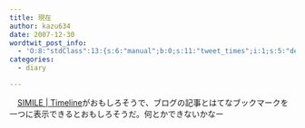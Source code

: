 ```yaml
---
title: 現在
author: kazu634
date: 2007-12-30
wordtwit_post_info:
  - 'O:8:"stdClass":13:{s:6:"manual";b:0;s:11:"tweet_times";i:1;s:5:"delay";i:0;s:7:"enabled";i:1;s:10:"separation";s:2:"60";s:7:"version";s:3:"3.7";s:14:"tweet_template";b:0;s:6:"status";i:2;s:6:"result";a:0:{}s:13:"tweet_counter";i:2;s:13:"tweet_log_ids";a:1:{i:0;i:3549;}s:9:"hash_tags";a:0:{}s:8:"accounts";a:1:{i:0;s:7:"kazu634";}}'
categories:
  - diary

---
```

<div class="section">
<p>
    　<a href="http://simile.mit.edu/timeline/" onclick="__gaTracker('send', 'event', 'outbound-article', 'http://simile.mit.edu/timeline/', 'SIMILE | Timeline');" target="_blank">SIMILE | Timeline</a>がおもしろそうで、ブログの記事とはてなブックマークを一つに表示できるとおもしろそうだ。何とかできないかなー
</p>
  
<p>
<center>
</center>
</p>
  
<p>
</p></p>
</div>
